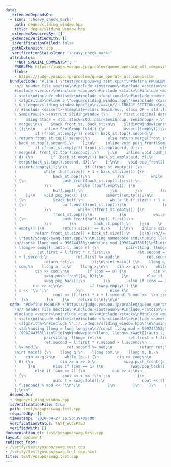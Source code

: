 ```yaml
---
data:
  _extendedDependsOn:
  - icon: ':heavy_check_mark:'
    path: deque/sliding_window.hpp
    title: deque/sliding_window.hpp
  _extendedRequiredBy: []
  _extendedVerifiedWith: []
  _isVerificationFailed: false
  _pathExtension: cpp
  _verificationStatusIcon: ':heavy_check_mark:'
  attributes:
    '*NOT_SPECIAL_COMMENTS*': ''
    PROBLEM: https://judge.yosupo.jp/problem/queue_operate_all_composite
    links:
    - https://judge.yosupo.jp/problem/queue_operate_all_composite
  bundledCode: "#line 1 \"test/yosupo/swag.test.cpp\"\n#define PROBLEM \"https://judge.yosupo.jp/problem/queue_operate_all_composite\"\
    \n// header file section\n#include <iostream>\n#include <cstdio>\n#include <cfloat>\n\
    #include <vector>\n#include <queue>\n#include <stack>\n#include <map>\n#include\
    \ <set>\n#include <bitset>\n#include <functional>\n#include <numeric>\n#include\
    \ <algorithm>\n#line 3 \"deque/sliding_window.hpp\"\n#include <cassert>\n#line\
    \ 6 \"deque/sliding_window.hpp\"\n\n//===\n// LIBRARY SECTION\n\n// #include <stack>\n\
    // #include <cassert>\ntemplate<class SemiGroup, class OP = std::function<SemiGroup(SemiGroup,\
    \ SemiGroup)> >\nstruct SlidingWindow {\n    // first:original data, second:sum\n\
    \    using Stack = std::stack<std::pair<SemiGroup, SemiGroup> >;\n    const OP\
    \ merge;\n\n    Stack front_st, back_st;\n\n    SlidingWindow(const OP &f):merge(f)\
    \ {};\n\n    inline SemiGroup fold() {\n        assert(!empty());\n        \n\
    \        if (front_st.empty()) return back_st.top().second;\n        else if (back_st.empty())\
    \ return front_st.top().second;\n        else return merge(front_st.top().second,\
    \ back_st.top().second);\n    };\n\n    inline void push_front(SemiGroup d) {\n\
    \        if (front_st.empty()) front_st.emplace(d, d);\n        else front_st.emplace(d,\
    \ merge(d, front_st.top().second));\n    };\n    inline void push_back(SemiGroup\
    \ d) {\n        if (back_st.empty()) back_st.emplace(d, d);\n        else back_st.emplace(d,\
    \ merge(back_st.top().second, d));\n    };\n\n    void pop_front() {\n       \
    \ assert(!empty());\n\n        if (front_st.empty()) {\n            Stack buff;\n\
    \            while (buff.size() + 1 < back_st.size()) {\n                buff.push(back_st.top());\n\
    \                back_st.pop();\n            }\n            while (!back_st.empty())\
    \ {\n                push_front(back_st.top().first);\n                back_st.pop();\n\
    \            }\n            while (!buff.empty()) {\n                push_back(buff.top().first);\n\
    \                buff.pop();\n            }\n        }\n        front_st.pop();\n\
    \    };\n    void pop_back() {\n        assert(!empty());\n\n        if (back_st.empty())\
    \ {\n            Stack buff;\n            while (buff.size() + 1 < front_st.size())\
    \ {\n                buff.push(front_st.top());\n                front_st.pop();\n\
    \            }\n            while (!front_st.empty()) {\n                push_back(front_st.top().first);\n\
    \                front_st.pop();\n            }\n            while (!buff.empty())\
    \ {\n                push_front(buff.top().first);\n                buff.pop();\n\
    \            }\n        }\n        back_st.pop();\n    };\n    \n    inline bool\
    \ empty() {\n        return size() == 0;\n    };\n\n    inline size_t size() {\n\
    \        return front_st.size() + back_st.size();\n    };\n};\n//===\n#line 16\
    \ \"test/yosupo/swag.test.cpp\"\n\nusing namespace std;\nusing llong = long long;\n\
    \n//const llong mod = 998244353;\n#define mod (998244353ll)\nSlidingWindow<pair<llong,\
    \ llong>> swag([](auto l, auto r) {\n            pair<llong, llong> ret;\n   \
    \         ret.first = l.first * r.first;\n            ret.second = l.first * r.second\
    \ + l.second;\n            ret.first %= mod;\n            ret.second %= mod;\n\
    \            return ret;\n        });\n\nint main() {\n    llong q;\n    llong\
    \ com;\n    llong a, b;\n    llong x;\n\n    cin >> q;\n\n    while (q--) {\n\
    \        cin >> com;\n\n        if (com == 0) {\n            cin >> a >> b;\n\
    \            swag.push_front({a, b});\n        }\n        else if (com == 1) {\n\
    \            swag.pop_back();\n        }\n        else if (com == 2) {\n     \
    \       cin >> x;\n\n            if (swag.empty()) {\n                cout <<\
    \ x << '\\n';\n            }\n            else {\n                auto f = swag.fold();\n\
    \                cout << (f.first * x + f.second) % mod << '\\n';\n          \
    \  }\n        }\n    }\n    return 0;\n};\n\n"
  code: "#define PROBLEM \"https://judge.yosupo.jp/problem/queue_operate_all_composite\"\
    \n// header file section\n#include <iostream>\n#include <cstdio>\n#include <cfloat>\n\
    #include <vector>\n#include <queue>\n#include <stack>\n#include <map>\n#include\
    \ <set>\n#include <bitset>\n#include <functional>\n#include <numeric>\n#include\
    \ <algorithm>\n#include \"../../deque/sliding_window.hpp\"\n\nusing namespace\
    \ std;\nusing llong = long long;\n\n//const llong mod = 998244353;\n#define mod\
    \ (998244353ll)\nSlidingWindow<pair<llong, llong>> swag([](auto l, auto r) {\n\
    \            pair<llong, llong> ret;\n            ret.first = l.first * r.first;\n\
    \            ret.second = l.first * r.second + l.second;\n            ret.first\
    \ %= mod;\n            ret.second %= mod;\n            return ret;\n        });\n\
    \nint main() {\n    llong q;\n    llong com;\n    llong a, b;\n    llong x;\n\n\
    \    cin >> q;\n\n    while (q--) {\n        cin >> com;\n\n        if (com ==\
    \ 0) {\n            cin >> a >> b;\n            swag.push_front({a, b});\n   \
    \     }\n        else if (com == 1) {\n            swag.pop_back();\n        }\n\
    \        else if (com == 2) {\n            cin >> x;\n\n            if (swag.empty())\
    \ {\n                cout << x << '\\n';\n            }\n            else {\n\
    \                auto f = swag.fold();\n                cout << (f.first * x +\
    \ f.second) % mod << '\\n';\n            }\n        }\n    }\n    return 0;\n\
    };\n\n"
  dependsOn:
  - deque/sliding_window.hpp
  isVerificationFile: true
  path: test/yosupo/swag.test.cpp
  requiredBy: []
  timestamp: '2020-04-27 16:50:39+09:00'
  verificationStatus: TEST_ACCEPTED
  verifiedWith: []
documentation_of: test/yosupo/swag.test.cpp
layout: document
redirect_from:
- /verify/test/yosupo/swag.test.cpp
- /verify/test/yosupo/swag.test.cpp.html
title: test/yosupo/swag.test.cpp
---
```

